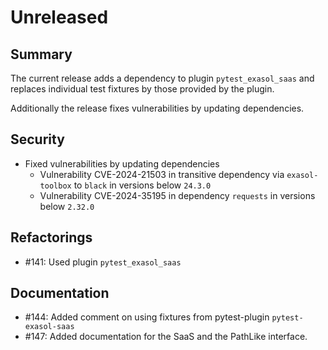 # Unreleased

## Summary

The current release adds a dependency to plugin `pytest_exasol_saas` and replaces individual test fixtures by those provided by the plugin.

Additionally the release fixes vulnerabilities by updating dependencies.

## Security

* Fixed vulnerabilities by updating dependencies
  * Vulnerability CVE-2024-21503 in transitive dependency via `exasol-toolbox` to `black` in versions below `24.3.0`
  * Vulnerability CVE-2024-35195 in dependency `requests` in versions below `2.32.0`

## Refactorings

* #141: Used plugin `pytest_exasol_saas`

## Documentation

* #144: Added comment on using fixtures from pytest-plugin `pytest-exasol-saas`
* #147: Added documentation for the SaaS and the PathLike interface.

